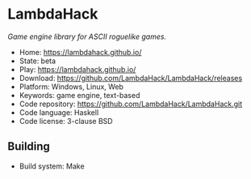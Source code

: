 # LambdaHack

_Game engine library for ASCII roguelike games._

- Home: https://lambdahack.github.io/
- State: beta
- Play: https://lambdahack.github.io/
- Download: https://github.com/LambdaHack/LambdaHack/releases
- Platform: Windows, Linux, Web
- Keywords: game engine, text-based
- Code repository: https://github.com/LambdaHack/LambdaHack.git
- Code language: Haskell
- Code license: 3-clause BSD

## Building

- Build system: Make

